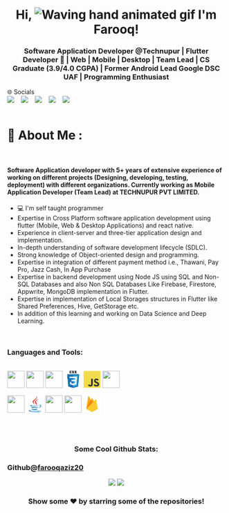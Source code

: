 <h1 align="center"> Hi, <img src="https://raw.githubusercontent.com/nixin72/nixin72/master/wave.gif" 
         alt="Waving hand animated gif"
         height="45"
         width="45" /> I'm Farooq!</h1>
<!-- <h3 align="center">I'm Flutter Developer</h3>	  -->
<h3 align="center">Software Application Developer @Technupur | Flutter Developer 💙 | Web | Mobile | Desktop | Team Lead | CS Graduate (3.9/4.0 CGPA) | Former Android Lead Google DSC UAF | Programming Enthusiast</h3>	 
<!-- <h4 align="center">Mobile Application Development Team Lead @ Technupur Pvt Ltd</h4>
<h4 align="center">Former Android Lead @Developer Student Club UAF </h4>
<h5 align="center">Powered By Google</h5> -->
🌐 Socials
<br/>
<a href="https://twitter.com/farooqaziz20">
  <img align="left" width="32px" src="https://logodownload.org/wp-content/uploads/2014/09/twitter-logo-6.png" />
</a>
<a href="https://www.linkedin.com/in/farooqaziz20/">
  <img align="left" width="32px" src="https://cdn-icons-png.flaticon.com/512/174/174857.png"  />
</a>
<a href="mailto:farooqaziz20@gmail.com">
  <img align="left" width="32px" src="https://cdn-icons-png.flaticon.com/512/281/281769.png" />
</a>
<a href="https://instagram.com/farooqaziz20/">
  <img align="left" width="32px" src="https://upload.wikimedia.org/wikipedia/commons/thumb/a/a5/Instagram_icon.png/1024px-Instagram_icon.png" />
</a>
<a href="https://medium.com/@farooqaziz20">
  <img align="left" width="32px" src="https://seekicon.com/free-icon-download/medium_6.svg"/>
</a>

<br/>
<br/>

# 💫 About Me :
<br/>

<h4 align="left">Software Application developer with 5+ years of extensive experience of working on different projects (Designing, developing, testing, deployment) with different organizations. Currently working as Mobile Application Developer (Team Lead) at TECHNUPUR PVT LIMITED.</h4> 
<div>
  <ul>
    <li>💻 I'm self taught programmer</li>
    <li>Expertise in Cross Platform software application development using flutter (Mobile, Web & Desktop Applications) and react native.</b></li>
    <li>Experience in client-server and three-tier application design and implementation.</li>
    <li>In-depth understanding of software development lifecycle (SDLC).</li>
    <li>Strong knowledge of Object-oriented design and programming.</li>
    <li>Expertise in integration of different payment method i.e., Thawani, Pay Pro, Jazz Cash, In App Purchase</li>
    <li>Expertise in backend development using Node JS using SQL and Non-SQL Databases and also Non SQL Databases Like Firebase, Firestore, Appwrite, MongoDB implementation in Flutter.</li>
    <li>Expertise in implementation of Local Storages structures in Flutter like Shared Preferences, Hive, GetStorage etc.</li>
    <li>In addition of this learning and working on Data Science and Deep Learning. </li>
</ul>
</div>

<br />
<div align="left">
<h3 align="left">Languages and Tools:</h3> 
<br/>
<code><img height="40" width="40" src="https://img.icons8.com/fluency/480/flutter.png"></code>
<code><img height="40" width="40" src="https://upload.wikimedia.org/wikipedia/commons/c/c6/Dart_logo.png"></code>
<code><img height="40" width="40" src="https://cdn-icons-png.flaticon.com/512/1051/1051277.png"></code>
<code><img height="40" width="40" src="https://github.com/github/explore/raw/main/topics/css/css.png"></code>
<code><img height="40" width="40" src="https://raw.githubusercontent.com/devicons/devicon/master/icons/javascript/javascript-original.svg"></code>
<code><img height="40" width="40" src="https://img.icons8.com/fluency/480/node-js.png"></code>

<code><img height="40" width="40" src="https://cdn.discordapp.com/attachments/1005490731781193758/1005499547650367508/docker.png"></code>
<code><img height="40" width="40" src="https://raw.githubusercontent.com/devicons/devicon/master/icons/java/java-original.svg"></code>
<code><img height="40" width="40" src="https://cdn.discordapp.com/attachments/1005490731781193758/1005491430380281856/github.png"></code>
<code><img height="40" width="40" src="https://upload.wikimedia.org/wikipedia/commons/thumb/3/3f/Git_icon.svg/1024px-Git_icon.svg.png"></code>
<code><img height="40" width="40" src="https://raw.githubusercontent.com/github/explore/80688e429a7d4ef2fca1e82350fe8e3517d3494d/topics/firebase/firebase.png"></code>

<!--END_SECTION:activity-->

</details>

<br />
<br/>
<div align="center">
 <h3>Some Cool Github Stats:</h3> 
</div>
<h3 align="left">Github@<a href="https://github.com/farooqaziz20">farooqaziz20</a></h3> 
<p align="center">
  <img width="48%" src="https://github-readme-stats.vercel.app/api?username=farooqaziz20&show_icons=true&theme=dark" />
  <img width="48%" src="https://github-readme-streak-stats.herokuapp.com/?user=farooqaziz20&theme=dark" />
</p>


[twitter]: https://twitter.com/farooqaziz20
[instagram]: https://www.instagram.com/farooqaziz20/
[linkedin]: https://www.linkedin.com/in/farooqaziz20/

<div align="center">

### Show some ❤️ by starring some of the repositories!

</div>
